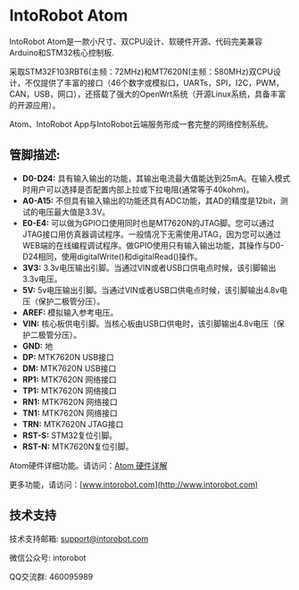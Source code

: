 # IntoRobot Atom

IntoRobot Atom是一款小尺寸、双CPU设计、软硬件开源、代码完美兼容Arduino和STM32核心控制板.

采取STM32F103RBT6(主频：72MHz)和MT7620N(主频：580MHz)双CPU设计，不仅提供了丰富的接口（46个数字或模拟口，UARTs，SPI，I2C，PWM，CAN，USB，网口），还搭载了强大的OpenWrt系统（开源Linux系统，具备丰富的开源应用）。

Atom、IntoRobot App与IntoRobot云端服务形成一套完整的网络控制系统。

## 管脚描述:

- **D0-D24:** 具有输入输出的功能，其输出电流最大值能达到25mA。在输入模式时用户可以选择是否配置内部上拉或下拉电阻(通常等于40kohm)。
- **A0-A15:** 不但具有输入输出的功能还具有ADC功能，其AD的精度是12bit，测试的电压最大值是3.3V。
- **E0-E4:** 可以做为GPIO口使用同时也是MT7620N的JTAG脚。您可以通过JTAG接口用仿真器调试程序。一般情况下无需使用JTAG，因为您可以通过WEB端的在线编程调试程序。做GPIO使用只有输入输出功能，其操作与D0-D24相同，使用digitalWrite()和digitalRead()操作。
- **3V3:** 3.3v电压输出引脚。当通过VIN或者USB口供电点时候，该引脚输出3.3v电压。
- **5V:** 5v电压输出引脚。当通过VIN或者USB口供电点时候，该引脚输出4.8v电压（保护二极管分压）。
- **AREF:** 模拟输入参考电压。
- **VIN:** 核心板供电引脚。当核心板由USB口供电时，该引脚输出4.8v电压（保护二极管分压）。
- **GND:** 地
- **DP:** MTK7620N USB接口
- **DM:** MTK7620N USB接口
- **RP1:** MTK7620N 网络接口
- **TP1:** MTK7620N 网络接口
- **RN1:** MTK7620N 网络接口
- **TN1:** MTK7620N 网络接口
- **TRN:** MTK7620N JTAG接口
- **RST-S:** STM32复位引脚。
- **RST-N:** MTK7620N复位引脚。

Atom硬件详细功能。请访问：[Atom 硬件详解](http://docs.intorobot.com/hardware/atom/hardware/#功能模块)

更多功能，请访问：[www.intorobot.com](http://www.intorobot.com)

## 技术支持
技术支持邮箱:		support@intorobot.com

微信公众号:		intorobot

QQ交流群:		460095989


